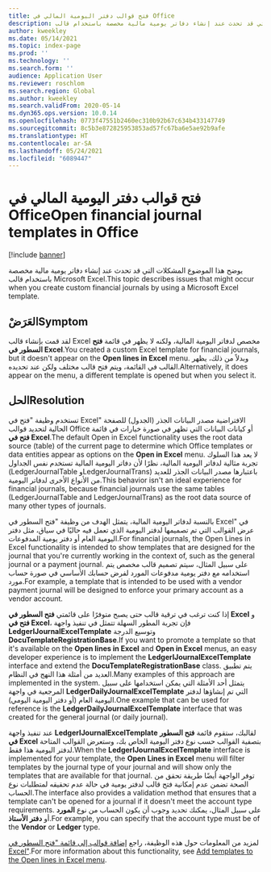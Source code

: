 ```yaml
---
title: فتح قوالب دفتر اليومية المالي في Office
description: يوضح هذا الموضوع المشكلات التي قد تحدث عند إنشاء دفاتر يومية مالية مخصصة باستخدام قالب Microsoft Excel.
author: kweekley
ms.date: 05/14/2021
ms.topic: index-page
ms.prod: ''
ms.technology: ''
ms.search.form: ''
audience: Application User
ms.reviewer: roschlom
ms.search.region: Global
ms.author: kweekley
ms.search.validFrom: 2020-05-14
ms.dyn365.ops.version: 10.0.14
ms.openlocfilehash: 0773f47551b2460ec310b92b67c634b433147749
ms.sourcegitcommit: 8c5b3e872825953853ad57fc67ba6e5ae92b9afe
ms.translationtype: HT
ms.contentlocale: ar-SA
ms.lasthandoff: 05/24/2021
ms.locfileid: "6089447"
---
```

# <a name="open-financial-journal-templates-in-office"></a><span data-ttu-id="59e78-103">فتح قوالب دفتر اليومية المالي في Office</span><span class="sxs-lookup"><span data-stu-id="59e78-103">Open financial journal templates in Office</span></span>

[!include [banner](../includes/banner.md)]

<span data-ttu-id="59e78-104">يوضح هذا الموضوع المشكلات التي قد تحدث عند إنشاء دفاتر يومية مالية مخصصة باستخدام قالب Microsoft Excel.</span><span class="sxs-lookup"><span data-stu-id="59e78-104">This topic describes issues that might occur when you create custom financial journals by using a Microsoft Excel template.</span></span>

## <a name="symptom"></a><span data-ttu-id="59e78-105">العَرَضْ</span><span class="sxs-lookup"><span data-stu-id="59e78-105">Symptom</span></span>

<span data-ttu-id="59e78-106">لقد قمت بإنشاء قالب Excel مخصص لدفاتر اليومية المالية، ولكنه لا يظهر في قائمة **فتح السطور في Excel**.</span><span class="sxs-lookup"><span data-stu-id="59e78-106">You created a custom Excel template for financial journals, but it doesn't appear on the **Open lines in Excel** menu.</span></span> <span data-ttu-id="59e78-107">وبدلاً من ذلك، يظهر القالب في القائمة، ويتم فتح قالب مختلف ولكن عند تحديده.</span><span class="sxs-lookup"><span data-stu-id="59e78-107">Alternatively, it does appear on the menu, a different template is opened but when you select it.</span></span>

## <a name="resolution"></a><span data-ttu-id="59e78-108">الحل</span><span class="sxs-lookup"><span data-stu-id="59e78-108">Resolution</span></span>

<span data-ttu-id="59e78-109">تستخدم وظيفة "فتح في Excel" الافتراضية مصدر البيانات الجذر (الجدول) للصفحة الحالية لتحديد قوالب Office أو كيانات البيانات التي تظهر في صورة خيارات في قائمة **فتح في Excel**.</span><span class="sxs-lookup"><span data-stu-id="59e78-109">The default Open in Excel functionality uses the root data source (table) of the current page to determine which Office templates or data entities appear as options on the **Open in Excel** menu.</span></span> <span data-ttu-id="59e78-110">لا يعد هذا السلوك تجربة مثالية لدفاتر اليومية المالية، نظرًا لأن دفاتر اليومية المالية تستخدم نفس الجداول (LedgerJournalTable وLedgerJournalTrans) باعتبارها مصدر البيانات الجذر للعديد من الأنواع الأخرى لدفاتر اليومية.</span><span class="sxs-lookup"><span data-stu-id="59e78-110">This behavior isn't an ideal experience for financial journals, because financial journals use the same tables (LedgerJournalTable and LedgerJournalTrans) as the root data source of many other types of journals.</span></span>

<span data-ttu-id="59e78-111">بالنسبة لدفاتر اليومية المالية، يتمثل الهدف من وظيفة "فتح السطور في Excel" في عرض القوالب التي تم تصميمها لدفتر اليومية الذي تعمل فيه حاليًا في سياق، مثل دفتر اليومية العام أو دفتر يومية المدفوعات.</span><span class="sxs-lookup"><span data-stu-id="59e78-111">For financial journals, the Open Lines in Excel functionality is intended to show templates that are designed for the journal that you're currently working in the context of, such as the general journal or a payment journal.</span></span> <span data-ttu-id="59e78-112">على سبيل المثال، سيتم تصميم قالب مخصص يتم استخدامه مع دفتر يومية مدفوعات المورد لفرض حسابك الأساسي في صورة حساب مورد.</span><span class="sxs-lookup"><span data-stu-id="59e78-112">For example, a template that is intended to be used with a vendor payment journal will be designed to enforce your primary account as a vendor account.</span></span>

<span data-ttu-id="59e78-113">إذا كنت ترغب في ترقية قالب حتى يصبح متوفرًا على قائمتي **فتح السطور في Excel‬** و **فتح في Excel**، فإن تجربة المطور السهلة تتمثل في تنفيذ واجهة **LedgerIJournalExcelTemplate** وتوسيع الدرجة **DocuTemplateRegistrationBase**.</span><span class="sxs-lookup"><span data-stu-id="59e78-113">If you want to promote a template so that it's available on the **Open lines in Excel** and **Open in Excel** menus, an easy developer experience is to implement the **LedgerIJournalExcelTemplate** interface and extend the **DocuTemplateRegistrationBase** class.</span></span> <span data-ttu-id="59e78-114">يتم تطبيق العديد من أمثلة هذا النهج في النظام.</span><span class="sxs-lookup"><span data-stu-id="59e78-114">Many examples of this approach are implemented in the system.</span></span> <span data-ttu-id="59e78-115">يتمثل أحد الأمثلة التي يمكن استخدامها على سبيل المرجعية في واجهة **LedgerDailyJournalExcelTemplate** التي تم إنشاؤها لدفتر اليومية العام (أو دفتر اليومية اليومي).</span><span class="sxs-lookup"><span data-stu-id="59e78-115">One example that can be used for reference is the **LedgerDailyJournalExcelTemplate** interface that was created for the general journal (or daily journal).</span></span>

<span data-ttu-id="59e78-116">عند تنفيذ واجهة **LedgerIJournalExcelTemplate** لقالبك، ستقوم قائمة **فتح السطور في Excel** بتصفية القوالب حسب نوع دفتر اليومية الخاص بك، وستعرض القوالب المتاحة لدفتر اليومية هذا فقط.</span><span class="sxs-lookup"><span data-stu-id="59e78-116">When the **LedgerIJournalExcelTemplate** interface is implemented for your template, the **Open Lines in Excel** menu will filter templates by the journal type of your journal and will show only the templates that are available for that journal.</span></span> <span data-ttu-id="59e78-117">توفر الواجهة أيضًا طريقة تحقق من الصحة تضمن عدم إمكانية فتح قالب لدفتر يومية في حالة عدم تحقيقه لمتطلبات نوع الحساب.</span><span class="sxs-lookup"><span data-stu-id="59e78-117">The interface also provides a validation method that ensures that a template can't be opened for a journal if it doesn't meet the account type requirements.</span></span> <span data-ttu-id="59e78-118">على سبيل المثال، يمكنك تحديد وجوب أن يكون الحساب من نوع **المورد** أو **دفتر الأستاذ**.</span><span class="sxs-lookup"><span data-stu-id="59e78-118">For example, you can specify that the account type must be of the **Vendor** or **Ledger** type.</span></span>

<span data-ttu-id="59e78-119">لمزيد من المعلومات حول هذه الوظيفة، راجع [إضافة قوالب إلى قائمة "فتح السطور في Excel"](../../fin-ops-core/dev-itpro/user-interface/add-templates-open-lines-excel-menu.md).</span><span class="sxs-lookup"><span data-stu-id="59e78-119">For more information about this functionality, see [Add templates to the Open lines in Excel menu](../../fin-ops-core/dev-itpro/user-interface/add-templates-open-lines-excel-menu.md).</span></span>

